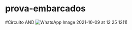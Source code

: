 # prova-embarcados

#Circuito AND
![WhatsApp Image 2021-10-09 at 12 25 12(1)](https://user-images.githubusercontent.com/57644798/136665411-e8432944-1fee-4f3b-8084-f9318f961806.jpeg)
